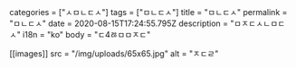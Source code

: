 categories = ["ㅅㅁㄴㄷㅅ"]
tags = ["ㅁㄴㄷㅅ"]
title = "ㅁㄴㄷㅅ"
permalink = "ㅁㄴㄷㅅ"
date = 2020-08-15T17:24:55.795Z
description = "ㅁㅈㄷㅅㄴㅁㄷㅅ"
i18n = "ko"
body = "ㄷ4ㅀㅁㅁㅈㄷ"

[[images]]
src = "/img/uploads/65x65.jpg"
alt = "ㅈㄷㄹ"